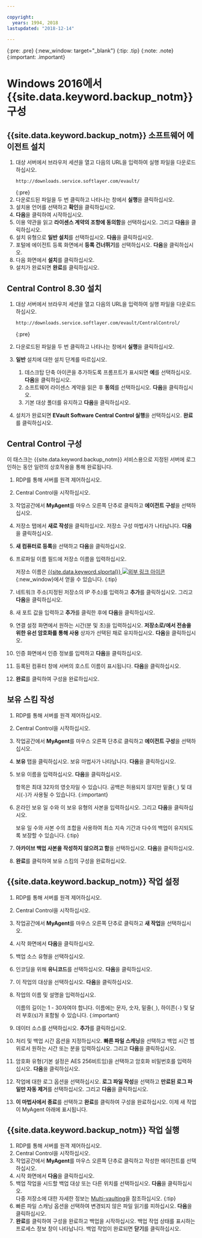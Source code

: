 ```yaml
---

copyright:
  years: 1994, 2018
lastupdated: "2018-12-14"

---
```

{:pre: .pre}
{:new_window: target="_blank"}
{:tip: .tip}
{:note: .note}
{:important: .important}

# Windows 2016에서 {{site.data.keyword.backup_notm}} 구성

## {{site.data.keyword.backup_notm}} 소프트웨어 에이전트 설치

1. 대상 서버에서 브라우저 세션을 열고 다음의 URL을 입력하여 실행 파일을 다운로드하십시오.
   ```
   http://downloads.service.softlayer.com/evault/
   ```
   {:pre}
2. 다운로드된 파일을 두 번 클릭하고 나타나는 창에서 **실행**을 클릭하십시오.
3. 설치용 언어를 선택하고 **확인**을 클릭하십시오.
4. **다음**을 클릭하여 시작하십시오.
5. 이용 약관을 읽고 **라이센스 계약의 조항에 동의함**을 선택하십시오. 그리고 **다음**을 클릭하십시오.
6. 설치 유형으로 **일반 설치**를 선택하십시오. **다음**을 클릭하십시오.
7. 포털에 에이전트 등록 화면에서 **등록 건너뛰기**를 선택하십시오. **다음**을 클릭하십시오.
8. 다음 화면에서 **설치**를 클릭하십시오.
9. 설치가 완료되면 **완료**를 클릭하십시오.

## Central Control 8.30 설치

1. 대상 서버에서 브라우저 세션을 열고 다음의 URL을 입력하여 실행 파일을 다운로드하십시오.

   ```
   http://downloads.service.softlayer.com/evault/CentralControl/
   ```
   {:pre}

2. 다운로드된 파일을 두 번 클릭하고 나타나는 창에서 **실행**을 클릭하십시오.
3. **일반** 설치에 대한 설치 단계를 따르십시오.
   1. 데스크탑 단축 아이콘을 추가하도록 프롬프트가 표시되면 **예**를 선택하십시오. **다음**을 클릭하십시오.
   2. 소프트웨어 라이센스 계약을 읽은 후 **동의**를 선택하십시오. **다음**을 클릭하십시오.
   3. 기본 대상 폴더를 유지하고 **다음**을 클릭하십시오.
4. 설치가 완료되면 **EVault Software Central Control 실행**을 선택하십시오. **완료**를 클릭하십시오.


## Central Control 구성

이 태스크는 {{site.data.keyword.backup_notm}} 서비스용으로 지정된 서버에 로그인하는 동안 일련의 상호작용을 통해 완료됩니다. 

1. RDP를 통해 서버를 원격 제어하십시오.
2. Central Control을 시작하십시오.
3. 작업공간에서 **MyAgent**를 마우스 오른쪽 단추로 클릭하고 **에이전트 구성**을 선택하십시오.
4. 저장소 탭에서 **새로 작성**을 클릭하십시오. 저장소 구성 마법사가 나타납니다. **다음**을 클릭하십시오.
5. **새 컴퓨터로 등록**을 선택하고 **다음**을 클릭하십시오.
6. 프로파일 이름 필드에 저장소 이름을 입력하십시오.

   저장소 이름은 [{{site.data.keyword.slportal}} ![외부 링크 아이콘](../../icons/launch-glyph.svg "외부 링크 아이콘")](https://control.softlayer.com/){:new_window}에서 얻을 수 있습니다.
   {:tip}
6. 네트워크 주소(지정된 저장소의 IP 주소)를 입력하고 **추가**를 클릭하십시오. 그리고 **다음**을 클릭하십시오.
7. 새 포트 값을 입력하고 **추가**를 클릭한 후에 **다음**을 클릭하십시오.
8. 연결 설정 화면에서 원하는 시간(분 및 초)을 입력하십시오. **저장소로/에서 전송을 위한 유선 암호화를 통해 사용** 상자가 선택된 채로 유지하십시오. **다음**을 클릭하십시오.
9. 인증 화면에서 인증 정보를 입력하고 **다음**을 클릭하십시오.
10. 등록된 컴퓨터 창에 서버의 호스트 이름이 표시됩니다. **다음**을 클릭하십시오.
11.	**완료**를 클릭하여 구성을 완료하십시오.


## 보유 스킴 작성

1. RDP를 통해 서버를 원격 제어하십시오.
2. Central Control을 시작하십시오.
3. 작업공간에서 **MyAgent**를 마우스 오른쪽 단추로 클릭하고 **에이전트 구성**을 선택하십시오.
4. **보유** 탭을 클릭하십시오. 보유 마법사가 나타납니다. **다음**을 클릭하십시오.
5. 보유 이름을 입력하십시오. **다음**을 클릭하십시오.<br/>

   항목은 최대 32자의 영숫자일 수 있습니다. 공백은 허용되지 않지만 밑줄(`_`) 및 대시(`-`)가 사용될 수 있습니다.
   {:important}
6. 온라인 보유 일 수와 이 보유 유형의 사본을 입력하십시오. 그리고 **다음**을 클릭하십시오.<br/>

   보유 일 수와 사본 수의 조합을 사용하여 최소 지속 기간과 다수의 백업이 유지되도록 보장할 수 있습니다.
   {:tip}
7. **아카이브 백업 사본을 작성하지 않으려고 함**을 선택하십시오. **다음**을 클릭하십시오.
8. **완료**를 클릭하여 보유 스킴의 구성을 완료하십시오.


## {{site.data.keyword.backup_notm}} 작업 설정

1. RDP를 통해 서버를 원격 제어하십시오.
2. Central Control을 시작하십시오.
3. 작업공간에서 **MyAgent**를 마우스 오른쪽 단추로 클릭하고 **새 작업**을 선택하십시오.
4. 시작 화면에서 **다음**을 클릭하십시오.
5. 백업 소스 유형을 선택하십시오.
6. 인코딩을 위해 **유니코드**를 선택하십시오. **다음**을 클릭하십시오.
7. 이 작업의 대상을 선택하십시오. **다음**을 클릭하십시오.
8. 작업의 이름 및 설명을 입력하십시오.<br/>

   이름의 길이는 1 - 30자여야 합니다. 이름에는 문자, 숫자, 밑줄(`_`), 하이픈(`-`) 및 달러 부호(`$`)가 포함될 수 있습니다.
   {:important}
9. 데이터 소스를 선택하십시오. **추가**를 클릭하십시오.
10. 처리 및 백업 시간 옵션을 지정하십시오. **빠른 파일 스캐닝**을 선택하고 백업 시간 범위로서 원하는 시간 또는 분을 입력하십시오. 그리고 **다음**을 클릭하십시오.
11. 암호화 유형(기본 설정은 AES 256비트임)을 선택하고 암호화 비밀번호를 입력하십시오. **다음**을 클릭하십시오.
12. 작업에 대한 로그 옵션을 선택하십시오. **로그 파일 작성**을 선택하고 **만료된 로그 파일만 자동 제거**를 선택하십시오. 그리고 **다음**을 클릭하십시오.
13. **이 마법사에서 종료**를 선택하고 **완료**를 클릭하여 구성을 완료하십시오. 이제 새 작업이 MyAgent 아래에 표시됩니다.


## {{site.data.keyword.backup_notm}} 작업 실행

1. RDP를 통해 서버를 원격 제어하십시오.
2. Central Control을 시작하십시오.
3. 작업공간에서 **MyAgent**를 마우스 오른쪽 단추로 클릭하고 작성한 에이전트를 선택하십시오.
4. 시작 화면에서 **다음**을 클릭하십시오.
5. 백업 작업을 시드할 백업 대상 또는 다른 위치를 선택하십시오. **다음**을 클릭하십시오.<br/>
   다중 저장소에 대한 자세한 정보는 [Multi-vaulting](multivaulting.html)을 참조하십시오.
   {:tip}
6. 빠른 파일 스캐닝 옵션을 선택하여 변경되지 않은 파일 읽기를 피하십시오. **다음**을 클릭하십시오.
7. **완료**를 클릭하여 구성을 완료하고 백업을 시작하십시오. 백업 작업 상태를 표시하는 프로세스 정보 창이 나타납니다. 백업 작업이 완료되면 **닫기**를 클릭하십시오.
